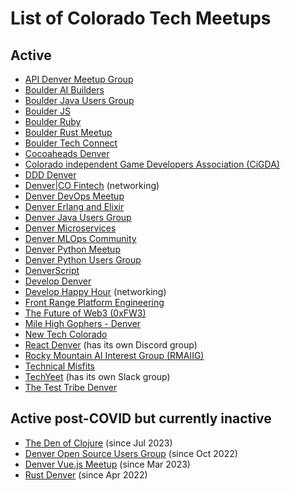 # List of Colorado Tech Meetups

## Active

- [API Denver Meetup Group](https://www.meetup.com/denver-apis-meetup-group/)
- [Boulder AI Builders](https://www.boulderaibuilders.org)
- [Boulder Java Users Group](https://www.meetup.com/boulderjavausersgroup/)
- [Boulder JS](https://www.meetup.com/boulder-js/)
- [Boulder Ruby](https://lu.ma/boulder-ruby)
- [Boulder Rust Meetup](https://www.meetup.com/boulder-rust-meetup/)
- [Boulder Tech Connect](https://www.meetup.com/boulder-tech-connect/)
- [Cocoaheads Denver](https://www.meetup.com/cocoaheadsdenver/)
- [Colorado independent Game Developers Association (CiGDA)](https://www.meetup.com/mycigda/)
- [DDD Denver](https://www.meetup.com/ddd-denver/)
- [Denver|CO Fintech](https://meetup.com/denver-co-fintech/) (networking)
- [Denver DevOps Meetup](https://www.meetup.com/denverdevops/)
- [Denver Erlang and Elixir](https://www.meetup.com/denver-erlang-elixir/)
- [Denver Java Users Group](https://www.meetup.com/denverjavausersgroup/)
- [Denver Microservices](https://www.meetup.com/DenverMicroservices/)
- [Denver MLOps Community](https://www.meetup.com/denver-mlops-community/)
- [Denver Python Meetup](https://meetup.com/denver-python-meetup/)
- [Denver Python Users Group](https://www.meetup.com/denverpython/)
- [DenverScript](https://www.meetup.com/denverscript/)
- [Develop Denver](https://www.meetup.com/develop-denver/)
- [Develop Happy Hour](https://www.meetup.com/develop-happy-hour/) (networking)
- [Front Range Platform Engineering](https://www.meetup.com/front-range-platform-engineering/)
- [The Future of Web3 (0xFW3)](https://lu.ma/0xfw3)
- [Mile High Gophers - Denver](https://meetup.com/denver-go-language-user-group/)
- [New Tech Colorado](https://www.meetup.com/bdnewtech/)
- [React Denver](https://reactdenver.com/) (has its own Discord group)
- [Rocky Mountain AI Interest Group (RMAIIG)](https://www.meetup.com/rmaiig/)
- [Technical Misfits](https://www.meetup.com/technical-misfits/)
- [TechYeet](https://www.meetup.com/techyeet/) (has its own Slack group)
- [The Test Tribe Denver](https://www.meetup.com/the-test-tribe-denver/)

## Active post-COVID but currently inactive

- [The Den of Clojure](https://www.meetup.com/denofclojure/) (since Jul 2023)
- [Denver Open Source Users Group](https://www.meetup.com/DOSUG1/) (since Oct 2022)
- [Denver Vue.js Meetup](https://www.meetup.com/denver-vue-js-meetup/) (since Mar 2023)
- [Rust Denver](https://www.meetup.com/rust-boulder-denver/) (since Apr 2022)
